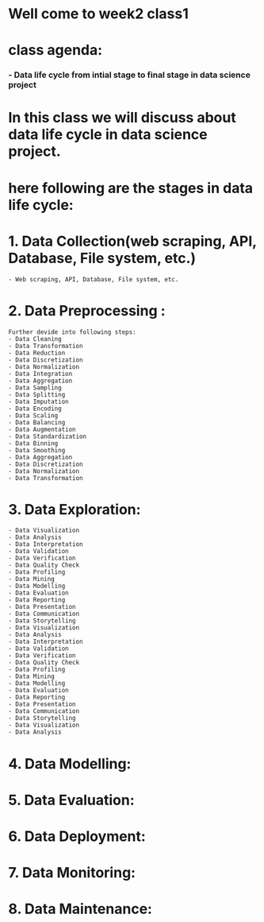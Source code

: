 # Well come to week2 class1
# class agenda:
### -  Data life cycle from intial stage to final stage in data science project

# In this class we will discuss about data life cycle in data science project.

# here following are the stages in data life cycle:
# 1. Data Collection(web scraping, API, Database, File system, etc.)
    - Web scraping, API, Database, File system, etc.

# 2. Data Preprocessing :
    Further devide into following steps:
    - Data Cleaning
    - Data Transformation
    - Data Reduction
    - Data Discretization
    - Data Normalization
    - Data Integration
    - Data Aggregation
    - Data Sampling
    - Data Splitting
    - Data Imputation
    - Data Encoding
    - Data Scaling
    - Data Balancing
    - Data Augmentation
    - Data Standardization
    - Data Binning
    - Data Smoothing
    - Data Aggregation
    - Data Discretization
    - Data Normalization
    - Data Transformation

# 3. Data Exploration:
    - Data Visualization
    - Data Analysis
    - Data Interpretation
    - Data Validation
    - Data Verification
    - Data Quality Check
    - Data Profiling
    - Data Mining
    - Data Modelling
    - Data Evaluation
    - Data Reporting
    - Data Presentation
    - Data Communication
    - Data Storytelling
    - Data Visualization
    - Data Analysis
    - Data Interpretation
    - Data Validation
    - Data Verification
    - Data Quality Check
    - Data Profiling
    - Data Mining
    - Data Modelling
    - Data Evaluation
    - Data Reporting
    - Data Presentation
    - Data Communication
    - Data Storytelling
    - Data Visualization
    - Data Analysis
  
# 4. Data Modelling:

# 5. Data Evaluation:

# 6. Data Deployment:

# 7. Data Monitoring:

# 8. Data Maintenance: